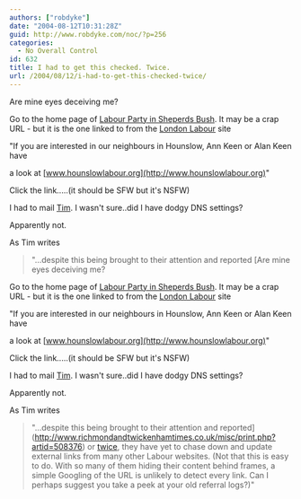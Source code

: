 ```yaml
---
authors: ["robdyke"]
date: "2004-08-12T10:31:28Z"
guid: http://www.robdyke.com/noc/?p=256
categories:
  - No Overall Control
id: 632
title: I had to get this checked. Twice.
url: /2004/08/12/i-had-to-get-this-checked-twice/
---
```

Are mine eyes deceiving me?

Go to the home page of [Labour Party in Sheperds Bush](http://homepages.poptel.org.uk/lp.org.ruskin/index.html). It may be a crap URL - but it is the one linked to from the [London Labour](http://www.london.labour.co.uk) site

"If you are interested in our neighbours in Hounslow, Ann Keen or Alan Keen have
  
a look at [www.hounslowlabour.org](http://www.hounslowlabour.org)"

Click the link.....(it should be SFW but it's NSFW)

I had to mail [Tim](http://www.bloggerheads.com/). I wasn't sure..did I have dodgy DNS settings?

Apparently not.

As Tim writes

> "...despite this being brought to their attention and reported [Are mine eyes deceiving me?

Go to the home page of [Labour Party in Sheperds Bush](http://homepages.poptel.org.uk/lp.org.ruskin/index.html). It may be a crap URL - but it is the one linked to from the [London Labour](http://www.london.labour.co.uk) site

"If you are interested in our neighbours in Hounslow, Ann Keen or Alan Keen have
  
a look at [www.hounslowlabour.org](http://www.hounslowlabour.org)"

Click the link.....(it should be SFW but it's NSFW)

I had to mail [Tim](http://www.bloggerheads.com/). I wasn't sure..did I have dodgy DNS settings?

Apparently not.

As Tim writes

> "...despite this being brought to their attention and reported](http://www.richmondandtwickenhamtimes.co.uk/misc/print.php?artid=508376) or [twice](http://www.newmediazero.com/news/story.asp?id=248662), they have yet to chase down and update external links from many other Labour websites. (Not that this is easy to do. With so many of them hiding their content behind frames, a simple Googling of the URL is unlikely to detect every link. Can I perhaps suggest you take a peek at your old referral logs?)"